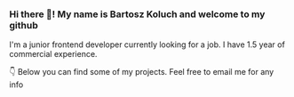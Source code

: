 ### Hi there 👋! My name is Bartosz Koluch and welcome to my github 

I'm a junior frontend developer currently looking for a job. I have 1.5 year of commercial experience.

👇 Below you can find some of my projects. Feel free to email me for any info 

<!--
**bkkoluch/bkkoluch** is a ✨ _special_ ✨ repository because its `README.md` (this file) appears on your GitHub profile.

Here are some ideas to get you started:

- 🔭 I’m currently working on ...
- 🌱 I’m currently learning ...
- 👯 I’m looking to collaborate on ...
- 🤔 I’m looking for help with ...
- 💬 Ask me about ...
- 📫 How to reach me: ...
- 😄 Pronouns: ...
- ⚡ Fun fact: ...
-->
